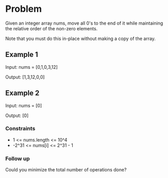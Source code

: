 # Problem

Given an integer array nums, move all 0's to the end of it while maintaining the relative order of the non-zero elements.

Note that you must do this in-place without making a copy of the array.

## Example 1

Input: nums = [0,1,0,3,12]

Output: [1,3,12,0,0]

## Example 2

Input: nums = [0]

Output: [0]

### Constraints

- 1 <= nums.length <= 10^4
- -2^31 <= nums[i] <= 2^31 - 1
 
### Follow up

Could you minimize the total number of operations done?
